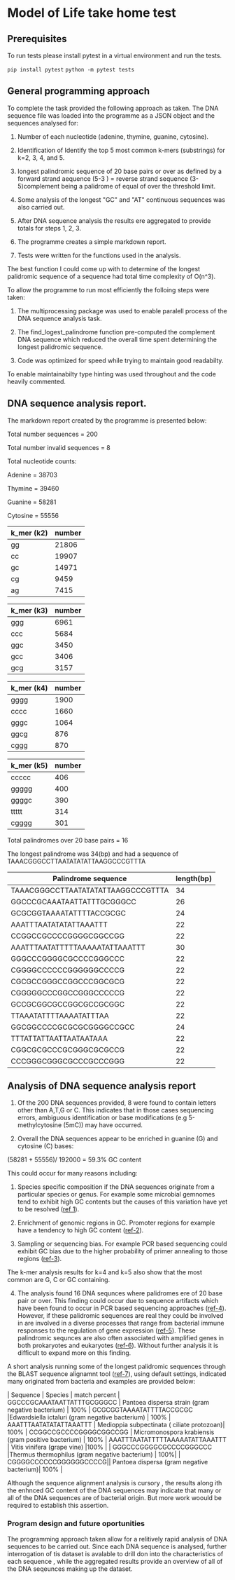 # Model of Life take home test

## Prerequisites

To run tests please install pytest in a virtual environment and run the tests.

`` pip install pytest ``
`` python -m pytest tests ``


## General programming approach
To complete the task provided the following approach as taken. The DNA sequence file was loaded into the programme as a JSON object and the sequences analysed for:

1. Number of each nucleotide (adenine, thymine, guanine, cytosine).

2. Identification of Identify the top 5 most common k-mers (substrings) for k=2, 3, 4, and 5.

3. longest palindromic sequence of 20 base pairs or over as defined by a forward strand aequence (5-3 ) = reverse strand sequence (3-5)complement being a palidrome of equal of over the threshold limit. 

4. Some analysis of the longest "GC" and "AT" continuous sequences was also carried out.

5. After DNA sequence analysis the results ere aggregated to provide totals for steps 1, 2, 3.

6. The programme creates a simple markdown report.

7. Tests were written for the functions used in the analysis.


The best function I could come up with to determine of the longest palidromic sequence of a sequence had total time complexity of O(n^3).

To allow the programme to run most efficiently the folloing steps were taken:

1. The multiprocessing package was used to enable paralell process of the DNA sequence analysis task.

2. The find_logest_palindrome function pre-computed the complement DNA sequence which reduced the overall time spent determining the longest palidromic sequence.

3. Code was optimized for speed while trying to maintain good readabilty.

To enable maintainabilty type hinting was used throughout and the code heavily commented.

## DNA sequence analysis report.

The markdown report created by the programme is presented below:

Total number sequences = 200

Total number invalid sequences = 8

Total nucleotide counts:

Adenine = 38703

Thymine = 39460

Guanine = 58281

Cytosine = 55556

| k_mer (k2)| number
| ----------| ------
| gg| 21806
| cc| 19907
| gc| 14971
| cg| 9459
| ag| 7415

| k_mer (k3)| number
| ----------| ------
| ggg| 6961
| ccc| 5684
| ggc| 3450
| gcc| 3406
| gcg| 3157

| k_mer (k4)| number
| ----------| ------
| gggg| 1900
| cccc| 1660
| gggc| 1064
| ggcg| 876
| cggg| 870

| k_mer (k5)| number
| ----------| ------
| ccccc| 406
| ggggg| 400
| ggggc| 390
| ttttt| 314
| cgggg| 301

Total palindromes over 20 base pairs = 16

The longest palindrome was 34(bp) and had a sequence of TAAACGGGCCTTAATATATATTAAGGCCCGTTTA

| Palindrome sequence| length(bp)
| -------------------| ----------
| TAAACGGGCCTTAATATATATTAAGGCCCGTTTA| 34
| GGCCCGCAAATAATTATTTGCGGGCC| 26
| GCGCGGTAAAATATTTTACCGCGC| 24
| AAATTTAATATATATTAAATTT| 22
| CCGGCCGCCCCGGGGCGGCCGG| 22
| AAATTTAATATTTTTAAAAATATTAAATTT| 30
| GGGCCCGGGGCGCCCCGGGCCC| 22
| CGGGGCCCCCCGGGGGGCCCCG| 22
| CGCGCCGGGCCGGCCCGGCGCG| 22
| CGGGGGCCCGGCCGGGCCCCCG| 22
| GCCGCGGCGCCGGCGCCGCGGC| 22
| TTAAATATTTTAAAATATTTAA| 22
| GGCGGCCCCGCGCGCGGGGCCGCC| 24
| TTTATTATTAATTAATAATAAA| 22
| CGGCGCGCCCGCGGGCGCGCCG| 22
| CCCGGGCGGGCGCCCGCCCGGG| 22

## Analysis of DNA sequence analysis report

1. Of the 200 DNA sequences provided, 8 were found to contain letters other than A,T,G or C. This indicates that in those cases sequencing errors, ambiguous identification or base modifications (e.g 5-methylcytosine (5mC)) may have occurred.

2. Overall the DNA sequences appear to be enriched in guanine (G) and cytosine (C) bases:

(58281 + 55556)/ 192000 = 59.3% GC content

This could  occur for many reasons including:

1. Species specific composition if the DNA sequences originate from a particular species or genus. For example some microbial gemnomes tend to exhibit high GC contents but the causes of this variation have yet to be resolved ([ref 1]( https://www.sciencedirect.com/topics/)).

2. Enrichment of genomic regions in GC. Promoter regions for example have a tendency to high GC content ([ref-2](https://pmc.ncbi.nlm.nih.gov/articles/PMC3514669/)).

3. Sampling or sequencing bias. For example PCR based sequencing could exhibit GC bias due to the higher probability of primer annealing to those regions ([ref-3](https://pubmed.ncbi.nlm.nih.gov/28060945/)).

The k-mer analysis results for k=4 and k=5 also show that the most common are G, C or GC containing. 

4. The analysis found 16 DNA sequnces where palidromes ere of 20 base pair or over. This finding could occur due to  sequence artifacts which have been found to occur in PCR based sequencing approaches ([ref-4](https://bmcgenomics.biomedcentral.com/articles/10.1186/)). However, if these palidromic sequences are real they could be involved in are involved in a diverse processes that range from bacterial immune responses to the regulation of gene expression ([ref-5](https://www.sciencedirect.com/science/article/abs/pii/B9780128225639000652)). These palindromic sequnces are also often associated with amplified genes in both prokaryotes and eukaryotes ([ref-6](https://academic.oup.com/genetics/article-abstract/161/3/1065/6052570?redirectedFrom=fulltext)). Without further analysis it is difficult to expand more on this finding.

A short analysis running some of the longest palidromic sequences through the BLAST sequence alignamnt tool ([ref-7](https://blast.ncbi.nlm.nih.gov/Blast.cgi)), using default settings,  indicated many originated from bacteria and examples are provided below:

| Sequence                   | Species | match percent
| GGCCCGCAAATAATTATTTGCGGGCC | Pantoea dispersa strain (gram negative bacterium) | 100%
| GCGCGGTAAAATATTTTACCGCGC |Edwardsiella ictaluri (gram negative bacterium) | 100%
| AAATTTAATATATATTAAATTT | Medioppia subpectinata ( ciliate protozoan)| 100%
| CCGGCCGCCCCGGGGCGGCCGG | Micromonospora krabiensis (gram positive bacterium) | 100%
| AAATTTAATATTTTTAAAAATATTAAATTT | Vitis vinifera (grape vine) |100% |
| GGGCCCGGGGCGCCCCGGGCCC |Thermus thermophilus (gram negative bacterium) | 100%|
| CGGGGCCCCCCGGGGGGCCCCG|| Pantoea dispersa (gram negative bacterium)| 100% |

Although the sequence alignment  analysis is cursory , the results along ith the enhnced GC content of the DNA sequences may indicate that many or all of the DNA sequences are of bacterial origin.  But more work woould be required to establish this assertion.

### Program design and future oportunities

The programming approach taken allow for a relitively rapid analysis of DNA sequences to be carried out. Since each DNA sequence is analysed, further interrogation of tis dataset is avalable to drill don into the characteristics of each sequence , while the aggregated results provide an overview of all of the DNA seqeunces making up the dataset.


